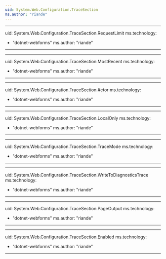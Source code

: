 ```yaml
---
uid: System.Web.Configuration.TraceSection
ms.author: "riande"
---
```


---
uid: System.Web.Configuration.TraceSection.RequestLimit
ms.technology: 
  - "dotnet-webforms"
ms.author: "riande"
---

---
uid: System.Web.Configuration.TraceSection.MostRecent
ms.technology: 
  - "dotnet-webforms"
ms.author: "riande"
---

---
uid: System.Web.Configuration.TraceSection.#ctor
ms.technology: 
  - "dotnet-webforms"
ms.author: "riande"
---

---
uid: System.Web.Configuration.TraceSection.LocalOnly
ms.technology: 
  - "dotnet-webforms"
ms.author: "riande"
---

---
uid: System.Web.Configuration.TraceSection.TraceMode
ms.technology: 
  - "dotnet-webforms"
ms.author: "riande"
---

---
uid: System.Web.Configuration.TraceSection.WriteToDiagnosticsTrace
ms.technology: 
  - "dotnet-webforms"
ms.author: "riande"
---

---
uid: System.Web.Configuration.TraceSection.PageOutput
ms.technology: 
  - "dotnet-webforms"
ms.author: "riande"
---

---
uid: System.Web.Configuration.TraceSection.Enabled
ms.technology: 
  - "dotnet-webforms"
ms.author: "riande"
---
